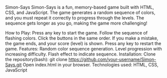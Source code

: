 Simon-Says
Simon-Says is a fun, memory-based game built with HTML, CSS, and JavaScript. The game generates a random sequence of colors, and you must repeat it correctly to progress through the levels. The sequence gets longer as you go, making the game more challenging!

How to Play:
Press any key to start the game.
Follow the sequence of flashing colors.
Click the buttons in the same order.
If you make a mistake, the game ends, and your score (level) is shown.
Press any key to restart the game.
Features:
Random color sequence generation.
Level progression with increasing difficulty.
Flash effect to indicate sequence.
Installation:
Clone the repository(bash):
git clone https://github.com/your-username/Simon-Says.git
Open index.html in your browser.
Technologies used:
HTML, CSS, JavaScript
